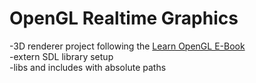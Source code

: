 # OpenGL Realtime Graphics
-3D renderer project following the [Learn OpenGL E-Book](https://learnopengl.com/) </br>
-extern SDL library setup </br>
-libs and includes with absolute paths
